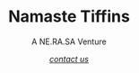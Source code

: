 <h1 align="center">Namaste Tiffins</h1>

<p align="center">A NE.RA.SA Venture</p>

<p align="center"><a href="mailto: hello@namastetiffins.com"><em>contact us </em></a></p>
